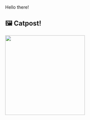Hello there!



## 🖼️ Catpost!

<sub>
    <img src="https://cdn2.thecatapi.com/images/ael.jpg" height="256">
</sub>

